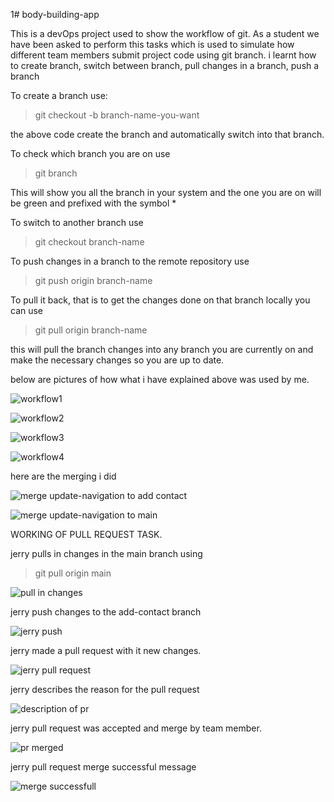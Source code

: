 1# body-building-app

This is a devOps project used to show the workflow of git.
As a student we have been asked to perform this tasks which is used to simulate how different team members 
submit project code using git branch. i learnt how to create branch, switch between branch, pull changes in a branch,
push a branch

To create a branch use: 
> git checkout -b branch-name-you-want

the above code create the branch and automatically switch into that branch.

To check which branch you are on use 
> git branch 

This will show you all the branch in your system and the one you are on will be green and prefixed with the symbol *

To switch to another branch use 
> git checkout branch-name

To push changes in a branch to the remote repository use 
> git push origin branch-name

To pull it back, that is to get the changes done on that branch locally you can use 

> git pull origin branch-name

this will pull the branch changes into any branch you are currently on and make the necessary changes so you are up to date.

below are pictures of how what i have explained above was used by me.

![workflow1](./images/git-workflow-1.png)

![workflow2](./images/git-workflow-2.png)

![workflow3](./images/git-workflow-3.png)

![workflow4](./images/git-workflow-4.png)

here are the merging i did

![merge update-navigation to add contact](./images/update-navigation-merge.png)

![merge update-navigation to main](./images/merge-nav-to-main.png)


WORKING OF PULL REQUEST TASK.

jerry pulls in changes in the main branch using 
> git pull origin main

![pull in changes](./images/jerry-pulls-changes.png)

jerry push changes to the add-contact branch

![jerry push](./images/jerry-push-changes.png)

jerry made a pull request with it new changes.

![jerry pull request](./images/pull-request-for-jerry.png)

jerry describes the reason for the pull request

![description of pr](./images/jerry-pr-description.png)

jerry pull request was accepted and merge by team member.

![pr merged](./images/merging-pr-for-jerry.png)

jerry pull request merge successful message

![merge successfull](./images/merge-message-of-jerry-pr.png)

